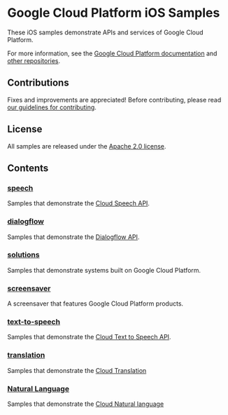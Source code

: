 # Google Cloud Platform iOS Samples

These iOS samples demonstrate APIs and services of Google Cloud Platform.

For more information, see the 
[Google Cloud Platform documentation](https://cloud.google.com/docs/)
and [other repositories](https://github.com/GoogleCloudPlatform).

## Contributions

Fixes and improvements are appreciated! 
Before contributing, please read [our guidelines for contributing](CONTRIBUTING.md).

## License

All samples are released under the [Apache 2.0 license](LICENSE).

## Contents

### [speech](speech)

Samples that demonstrate the [Cloud Speech API](https://cloud.google.com/speech/).

### [dialogflow](dialogflow)

Samples that demonstrate the [Dialogflow API](https://cloud.google.com/dialogflow/).

### [solutions](solutions)

Samples that demonstrate systems built on Google Cloud Platform.

### [screensaver](screensaver)

A screensaver that features Google Cloud Platform products.

### [text-to-speech](text-to-speech)

Samples that demonstrate the [Cloud Text to Speech API](https://cloud.google.com/text-to-speech/).

### [translation](translation)

Samples that demonstrate the [Cloud Translation](https://cloud.google.com/translate/)

### [Natural Language](natural-language)

Samples that demonstrate the [Cloud Natural language](https://cloud.google.com/natural-language/)
